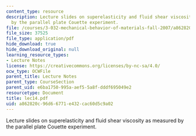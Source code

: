 ```yaml
---
content_type: resource
description: Lecture slides on superelasticity and fluid shear viscosity as measured
  by the parallel plate Couette experiment.
file: /courses/3-032-mechanical-behavior-of-materials-fall-2007/a862820c96d66771e432cac60d5c9a02_lec14.pdf
file_size: 37525
file_type: application/pdf
hide_download: true
hide_download_original: null
learning_resource_types:
- Lecture Notes
license: https://creativecommons.org/licenses/by-nc-sa/4.0/
ocw_type: OCWFile
parent_title: Lecture Notes
parent_type: CourseSection
parent_uid: e6ba1750-995a-aef5-5a8f-dddf695049e2
resourcetype: Document
title: lec14.pdf
uid: a862820c-96d6-6771-e432-cac60d5c9a02
---
```

Lecture slides on superelasticity and fluid shear viscosity as measured by the parallel plate Couette experiment.